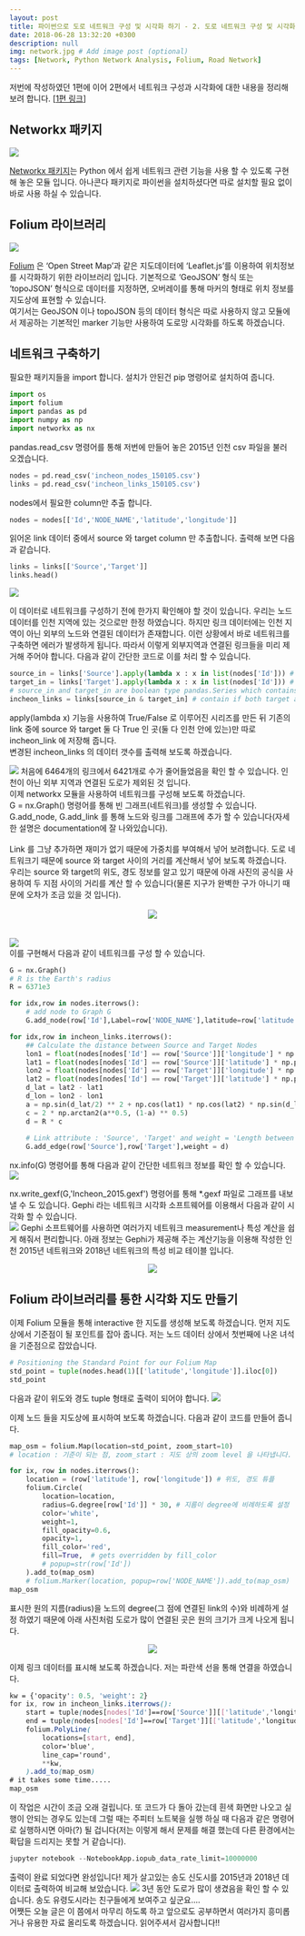 ```yaml
---
layout: post
title: 파이썬으로 도로 네트워크 구성 및 시각화 하기 - 2. 도로 네트워크 구성 및 시각화 하기
date: 2018-06-28 13:32:20 +0300
description: null
img: network.jpg # Add image post (optional)
tags: [Network, Python Network Analysis, Folium, Road Network]
---
```


저번에 작성하였던 1편에 이어 2편에서 네트워크 구성과 시각화에 대한 내용을 정리해 보려 합니다. \[[1편 링크][jp]\] 

[jp]: https://junpyopark.github.io/road-network-construction-1
## Networkx 패키지
<img src="https://trello-attachments.s3.amazonaws.com/5b29ec749cfb0d90ada47d03/5b34a3a14be075bc986bba26/0a8f20c7d9f55d606ecd8b5e21c3acda/image.png">

[Networkx 패키지][networkx]는 Python 에서 쉽게 네트워크 관련 기능을 사용 할 수 있도록 구현해 놓은 모듈 입니다. 아나콘다 패키지로 파이썬을 설치하셨다면 따로 설치할 필요 없이 바로 사용 하실 수 있습니다.

[networkx]: https://networkx.github.io  

## Folium 라이브러리
<img src="https://trello-attachments.s3.amazonaws.com/59103d52b56a24582f00dc97/5ac9878e1e1550dea50a1f5b/adbdfd2fff8aa3075bfa1bbb72335221/image.png"></img>

[Folium][folium] 은 ‘Open Street Map’과 같은 지도데이터에 ‘Leaflet.js’를 이용하여 위치정보를 시각화하기 위한 라이브러리 입니다.
 기본적으로 ‘GeoJSON’ 형식 또는 ‘topoJSON’ 형식으로 데이터를 지정하면, 오버레이를 통해 마커의 형태로 위치 정보를 지도상에 표현할 수 있습니다. <br>
여기서는 GeoJSON 이나 topoJSON 등의 데이터 형식은 따로 사용하지 않고 모듈에서 제공하는 기본적인 marker 기능만 사용하여 도로망 시각화를 하도록 하겠습니다.

[folium]: http://folium.readthedocs.io/en/latest/ 

## 네트워크 구축하기
필요한 패키지들을 import 합니다. 설치가 안된건 pip 명령어로 설치하여 줍니다.
```python
import os
import folium
import pandas as pd
import numpy as np
import networkx as nx
```
pandas.read_csv 명령어를 통해 저번에 만들어 놓은 2015년 인천 csv 파일을 불러 오겠습니다.
```python
nodes = pd.read_csv('incheon_nodes_150105.csv')
links = pd.read_csv('incheon_links_150105.csv')
```

nodes에서 필요한 column만 추출 합니다.  
```python
nodes = nodes[['Id','NODE_NAME','latitude','longitude']]
```
읽어온 link 데이터 중에서 source 와 target column 만 추출합니다. 출력해 보면 다음과 같습니다.
```python
links = links[['Source','Target']]
links.head()
```
<img src="https://trello-attachments.s3.amazonaws.com/5b29ec749cfb0d90ada47d03/5b34a3a14be075bc986bba26/69f05c32750f139a3857a63701525c55/image.png">

이 데이터로 네트워크를 구성하기 전에 한가지 확인해야 할 것이 있습니다. 우리는 노드 데이터를 인천 지역에 있는 것으로만 한정 하였습니다. 하지만 링크 데이터에는 인천 지역이 아닌 외부의 노드와 연결된 데이터가 존재합니다. 이런 상황에서 바로 네트워크를 구축하면 에러가 발생하게 됩니다. 따라서 이렇게 외부지역과 연결된 링크들을 미리 제거해 주어야 합니다. 다음과 같이 간단한 코드로 이를 처리 할 수 있습니다.

```python
source_in = links['Source'].apply(lambda x : x in list(nodes['Id'])) # check Sources are in incheon_id
target_in = links['Target'].apply(lambda x : x in list(nodes['Id'])) # check Targets are in incheon_id
# source_in and target_in are boolean type pandas.Series which contains True or False
incheon_links = links[source_in & target_in] # contain if both target and source are contained in incheon_id
``` 
apply(lambda x) 기능을 사용하여 True/False 로 이루어진 시리즈를 만든 뒤 기존의 link 중에 source 와 target 둘 다 True 인 곳(둘 다 인천 안에 있는)만 따로 incheon_link 에 저장해 줍니다.<br>
변경된 incheon_links 의 데이터 갯수를 출력해 보도록 하겠습니다.

<img src="https://trello-attachments.s3.amazonaws.com/5b29ec749cfb0d90ada47d03/5b34a3a14be075bc986bba26/8a96633ef5a39a3b3fd53911b17d5402/image.png">
처음에 6464개의 링크에서 6421개로 수가 줄어들었음을 확인 할 수 있습니다. 인천이 아닌 외부 지역과 연결된 도로가 제외된 것 입니다. <br>
이제 networkx 모듈을 사용하여 네트워크를 구성해 보도록 하겠습니다. <br>
G = nx.Graph() 명령어를 통해 빈 그래프(네트워크)를 생성할 수 있습니다. <br>
G.add_node, G.add_link 를 통해 노드와 링크를 그래프에 추가 할 수 있습니다(자세한 설명은 documentation에 잘 나와있습니다). <br><br>
Link 를 그냥 추가하면 재미가 없기 때문에 가중치를 부여해서 넣어 보려합니다. 도로 네트워크기 때문에 source 와 target 사이의 거리를 계산해서 넣어 보도록 하겠습니다. 우리는 source 와 target의 위도, 경도 정보를 알고 있기 때문에 아래 사진의 공식을 사용하여 두 지점 사이의 거리를 계산 할 수 있습니다(물론 지구가 완벽한 구가 아니기 때문에 오차가 조금 있을 것 입니다). <br><br>
<center><img src="https://trello-attachments.s3.amazonaws.com/59103d52b56a24582f00dc97/5ad6becddd7e2be0e8dbd88a/b83b4330a4e13fcfd5af94e8fbf954a5/image.png"></center><br><br>
<img src="https://trello-attachments.s3.amazonaws.com/59103d52b56a24582f00dc97/5ad6becddd7e2be0e8dbd88a/f096c344ea7edf005c3dbf681be5003e/image.png"><br>
이를 구현해서 다음과 같이 네트워크를 구성 할 수 있습니다.<br>

```python
G = nx.Graph()
# R is the Earth's radius
R = 6371e3

for idx,row in nodes.iterrows():
    # add node to Graph G
    G.add_node(row['Id'],Label=row['NODE_NAME'],latitude=row['latitude'], longitude=row['longitude'])

for idx,row in incheon_links.iterrows():
    ## Calculate the distance between Source and Target Nodes
    lon1 = float(nodes[nodes['Id'] == row['Source']]['longitude'] * np.pi/180)
    lat1 = float(nodes[nodes['Id'] == row['Source']]['latitude'] * np.pi/180)
    lon2 = float(nodes[nodes['Id'] == row['Target']]['longitude'] * np.pi/180)
    lat2 = float(nodes[nodes['Id'] == row['Target']]['latitude'] * np.pi/180)
    d_lat = lat2 - lat1
    d_lon = lon2 - lon1
    a = np.sin(d_lat/2) ** 2 + np.cos(lat1) * np.cos(lat2) * np.sin(d_lon/2) ** 2
    c = 2 * np.arctan2(a**0.5, (1-a) ** 0.5)
    d = R * c
    
    # Link attribute : 'Source', 'Target' and weight = 'Length between them'
    G.add_edge(row['Source'],row['Target'],weight = d)
```

nx.info(G) 명령어를 통해 다음과 같이 간단한 네트워크 정보를 확인 할 수 있습니다.
<img src="https://trello-attachments.s3.amazonaws.com/5b29ec749cfb0d90ada47d03/5b34a3a14be075bc986bba26/6bfbe2d5a13bfdcf9a2bd1dbbcf99ab5/image.png">

nx.write_gexf(G,'Incheon_2015.gexf') 명령어를 통해 *.gexf 파일로 그래프를 내보낼 수 도 있습니다. Gephi 라는 네트워크 시각화 소프트웨어를 이용해서 다음과 같이 시각화 할 수 있습니다.<br> 
<img src="https://trello-attachments.s3.amazonaws.com/59103d52b56a24582f00dc97/5ad394e5aded2485139e183c/77d81ebf997a213519cad0a94885fbd9/image.png">
Gephi 소프트웨어를 사용하면 여러가지 네트워크 measurement나 특성 계산을 쉽게 해줘서 편리합니다. 아래 정보는 Gephi가 제공해 주는 계산기능을 이용해 작성한 인천 2015년 네트워크와 2018년 네트워크의 특성 비교 테이블 입니다.
<center><img src="https://trello-attachments.s3.amazonaws.com/59103d52b56a24582f00dc97/5ad7045f9faca28f3223121c/b9e139fe8db5e9384303ae69b00db575/image.png"></center>

## Folium 라이브러리를 통한 시각화 지도 만들기
이제 Folium 모듈을 통해 interactive 한 지도를 생성해 보도록 하겠습니다. 먼저 지도 상에서 기준점이 될 포인트를 잡아 줍니다. 저는 노드 데이터 상에서 첫번째에 나온 녀석을 기준점으로 잡았습니다. 

```python
# Positioning the Standard Point for our Folium Map
std_point = tuple(nodes.head(1)[['latitude','longitude']].iloc[0])
std_point
```
다음과 같이 위도와 경도 tuple 형태로 출력이 되어야 합니다.
<img src="https://trello-attachments.s3.amazonaws.com/5b29ec749cfb0d90ada47d03/5b34a3a14be075bc986bba26/7e8a6081930e1eafbf7ae47e0c956fe2/image.png">

이제 노드 들을 지도상에 표시하여 보도록 하겠습니다. 다음과 같이 코드를 만들어 줍니다.
```python
map_osm = folium.Map(location=std_point, zoom_start=10) 
# location : 기준이 되는 점, zoom_start : 지도 상의 zoom level 을 나타냅니다.

for ix, row in nodes.iterrows():
    location = (row['latitude'], row['longitude']) # 위도, 경도 튜플
    folium.Circle(
        location=location,
        radius=G.degree[row['Id']] * 30, # 지름이 degree에 비례하도록 설정
        color='white',
        weight=1,
        fill_opacity=0.6,
        opacity=1,
        fill_color='red',
        fill=True,  # gets overridden by fill_color
        # popup=str(row['Id'])
    ).add_to(map_osm)
    # folium.Marker(location, popup=row['NODE_NAME']).add_to(map_osm)
map_osm
```
표시한 원의 지름(radius)을 노드의 degree(그 점에 연결된 link의 수)와 비례하게 설정 하였기 때문에 아래 사진처럼 도로가 많이 연결된 곳은 원의 크기가 크게 나오게 됩니다.

<center><img src="https://trello-attachments.s3.amazonaws.com/5b29ec749cfb0d90ada47d03/5b34a3a14be075bc986bba26/c34c5b1c3a4523ec0133748a3034fa71/image.png"></center>

이제 링크 데이터를 표시해 보도록 하겠습니다. 저는 파란색 선을 통해 연결을 하였습니다.
```css
kw = {'opacity': 0.5, 'weight': 2}
for ix, row in incheon_links.iterrows():
    start = tuple(nodes[nodes['Id']==row['Source']][['latitude','longitude']].iloc[0])
    end = tuple(nodes[nodes['Id']==row['Target']][['latitude','longitude']].iloc[0])
    folium.PolyLine(
        locations=[start, end],
        color='blue',
        line_cap='round',
        **kw,
    ).add_to(map_osm)
# it takes some time.....
map_osm
```
이 작업은 시간이 조금 오래 걸립니다. 또 코드가 다 돌아 갔는데 흰색 화면만 나오고 실행이 안되는 경우도 있는데 그럴 때는 주피터 노트북을 실행 하실 때 다음과 같은 명령어로 실행하시면 아마(?) 될 겁니다(저는 이렇게 해서 문제를 해결 했는데 다른 환경에서는 확답을 드리지는 못할 거 같습니다).
```python
jupyter notebook --NotebookApp.iopub_data_rate_limit=10000000
```
출력이 완료 되었다면 완성입니다! 제가 살고있는 송도 신도시를 2015년과 2018년 데이터로 출력하여 비교해 보았습니다.
<img src="https://trello-attachments.s3.amazonaws.com/5b29ec749cfb0d90ada47d03/5b34a3a14be075bc986bba26/dc9e5da4071e8a258b7054a46ad7b10e/image.png">
3년 동안 도로가 많이 생겼음을 확인 할 수 있습니다. 송도 유령도시라는 친구들에게 보여주고 싶군요.... <br> 
어쨋든 오늘 글은 이 쯤에서 마무리 하도록 하고 앞으로도 공부하면서 여러가지 흥미롭거나 유용한 자료 올리도록 하겠습니다. 읽어주셔서 감사합니다!! 